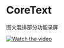 # CoreText
图文混排部分功能录屏

[![Watch the video](https://raw.github.com/GabLeRoux/WebMole/master/ressources/WebMole_Youtube_Video.png)](https://github.com/zhuochenming/CoreText/blob/master/CoreText.mp4)
